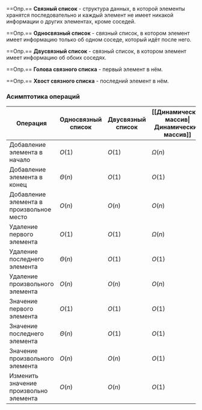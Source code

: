 ==Опр.== **Связный список** - структура данных, в которой элементы хранятся последовательно и каждый элемент не имеет никакой информации о других элементах, кроме соседей.

==Опр.== **Односвязный список** - связный список, в котором элемент имеет информацию только об одном соседе, который идёт после него.

==Опр.== **Двусвязный список** - связный список, в котором элемент имеет информацию об обоих соседях.

==Опр.== **Голова связного списка** - первый элемент в нём.

==Опр.== **Хвост связного списка** - последний элемент в нём.

### Асимптотика операций

| Операция                                 | Односвязный список | Двусвязный список | [[Динамический массив\|Динамический массив]] |
| ---------------------------------------- | ------------------ | ----------------- | -------------------------------------------- |
| Добавление элемента в начало             | $O(1)$             | $O(1)$            | $\Omega(n)$                                  |
| Добавление элемента в конец              | $\Theta(n)$        | $O(1)$            | $O(1)$                                       |
| Добавление элемента в произвольное место | $O(n)$             | $O(n)$            | $O(n)$                                       |
| Удаление первого элемента                | $O(1)$             | $O(1)$            | $\Omega(n)$                                  |
| Удаление последнего элемента             | $\Theta(n)$        | $O(1)$            | $O(1)$                                       |
| Удаление произвольного элемента          | $O(n)$             | $O(n)$            | $O(n)$                                       |
| Значение первого элемента                | $O(1)$             | $O(1)$            | $O(1)$                                       |
| Значение последнего элемента             | $\Theta(n)$        | $O(1)$            | $O(1)$                                       |
| Значение произвольного элемента          | $O(n)$             | $O(n)$            | $O(1)$                                       |
| Изменить значение произвольно элемента   | $O(n)$             | $O(n)$            | $O(1)$                                       |
